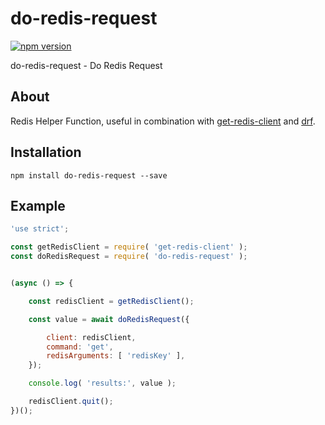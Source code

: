 # do-redis-request 

[![npm version](https://badge.fury.io/js/do-redis-request.svg)](https://badge.fury.io/js/do-redis-request)

do-redis-request - Do Redis Request


## About

Redis Helper Function, useful in combination with [get-redis-client](https://github.com/bitcoin-api/get-redis-client) and [drf](https://github.com/bitcoin-api/drf).


## Installation

```
npm install do-redis-request --save
```


## Example

```.js
'use strict';

const getRedisClient = require( 'get-redis-client' );
const doRedisRequest = require( 'do-redis-request' );


(async () => {

    const redisClient = getRedisClient();

    const value = await doRedisRequest({

        client: redisClient,
        command: 'get',
        redisArguments: [ 'redisKey' ],
    });

    console.log( 'results:', value );

    redisClient.quit();
})();
```
